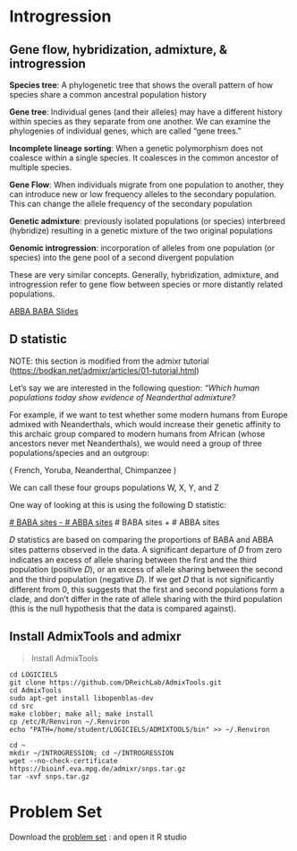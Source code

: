 # Introgression

## Gene flow, hybridization, admixture, & introgression


**Species tree**: A phylogenetic tree that shows the overall pattern of how species share a common ancestral population history

**Gene tree**: Individual genes (and their alleles) may have a different history within species as they separate from one another. We can examine the phylogenies of individual genes, which are called “gene trees.”

**Incomplete lineage sorting**: When a genetic polymorphism does not coalesce within a single species. It coalesces in the common ancestor of multiple species.

**Gene Flow**: When individuals migrate from one population to another, they can introduce new or low frequency alleles to the secondary population. This can change the allele frequency of the secondary population
  
**Genetic admixture**: previously isolated populations (or species) interbreed (hybridize) resulting in a genetic mixture of the two original populations

**Genomic introgression**: incorporation of alleles from one population (or species) into the gene pool of a second divergent population

These are very similar concepts. Generally, hybridization, admixture, and introgression refer to gene flow between species or more distantly related populations.  

[ABBA BABA Slides](https://github.com/nomascus/ANT3814/blob/main/DIAPOSITIVES/ABBA-BABA_Francais.pdf)


## D statistic 

NOTE: this section is modified from the admixr tutorial (https://bodkan.net/admixr/articles/01-tutorial.html)

Let’s say we are interested in the following question:  _“Which human populations today show evidence of Neanderthal admixture?_

For example, if we want to test whether some modern humans from Europe admixed with Neanderthals, which would increase their genetic affinity to this archaic group compared to modern humans from African (whose ancestors never met Neanderthals), we would need a group of three populations/species and an outgroup: 

( French, Yoruba, Neanderthal, Chimpanzee )

We can call these four groups populations W, X, Y, and Z

One way of looking at this is using the following D statistic:

<u># BABA sites - # ABBA sites</u>
\# BABA sites + # ABBA sites

𝐷  statistics are based on comparing the proportions of BABA and ABBA sites patterns observed in the data. A significant departure of  𝐷  from zero indicates an excess of allele sharing between the first and the third population (positive  𝐷), or an excess of allele sharing between the second and the third population (negative  𝐷). If we get  𝐷  that is not significantly different from 0, this suggests that the first and second populations form a clade, and don’t differ in the rate of allele sharing with the third population (this is the null hypothesis that the data is compared against).

## Install AdmixTools and admixr

>Install AdmixTools 
```
cd LOGICIELS
git clone https://github.com/DReichLab/AdmixTools.git
cd AdmixTools
sudo apt-get install libopenblas-dev
cd src
make clobber; make all; make install
cp /etc/R/Renviron ~/.Renviron
echo "PATH=/home/student/LOGICIELS/ADMIXTOOLS/bin" >> ~/.Renviron

cd ~
mkdir ~/INTROGRESSION; cd ~/INTROGRESSION
wget --no-check-certificate https://bioinf.eva.mpg.de/admixr/snps.tar.gz
tar -xvf snps.tar.gz
```

# Problem Set
Download the [problem set](https://raw.githubusercontent.com/nomascus/ANT3814/main/PROBLEM_SETS/Introgression_problemSet_francais.rmd) : and open it R studio
